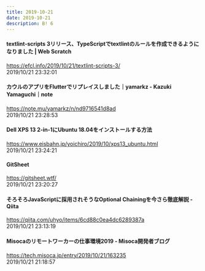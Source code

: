 ```yaml
---
title: 2019-10-21
date: 2019-10-21
description: B! 6
---
```


#### textlint-scripts 3リリース、TypeScriptでtextlintのルールを作成できるようになりました | Web Scratch            
https://efcl.info/2019/10/21/textlint-scripts-3/<br>
2019/10/21 23:32:01<br>


#### カウルのアプリをFlutterでリプレイスしました｜yamarkz - Kazuki Yamaguchi｜note
https://note.mu/yamarkz/n/nd9716541d8ad<br>
2019/10/21 23:28:53<br>


#### Dell XPS 13 2-in-1にUbuntu 18.04をインストールする方法
https://www.eisbahn.jp/yoichiro/2019/10/xps13_ubuntu.html<br>
2019/10/21 23:24:21<br>


#### GitSheet
https://gitsheet.wtf/<br>
2019/10/21 23:20:27<br>


#### そろそろJavaScriptに採用されそうなOptional Chainingを今さら徹底解説 - Qiita
https://qiita.com/uhyo/items/6cd88c0ea4dc6289387a<br>
2019/10/21 23:13:19<br>


#### Misocaのリモートワーカーの仕事環境2019 - Misoca開発者ブログ
https://tech.misoca.jp/entry/2019/10/21/163235<br>
2019/10/21 21:18:57<br>


